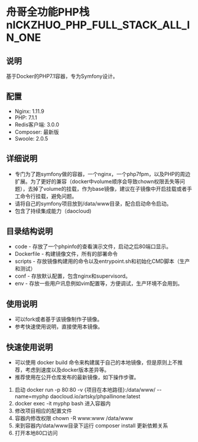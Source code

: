 # 舟哥全功能PHP栈 nICKZHUO_PHP_FULL_STACK_ALL_IN_ONE
## 说明
基于Docker的PHP7.1容器，专为Symfony设计。

## 配置
* Nginx: 1.11.9
* PHP: 7.1.1
* Redis客户端: 3.0.0
* Composer: 最新版
* Swoole: 2.0.5


## 详细说明
* 专门为了跑symfony做的容器，一个nginx，一个php7fpm，以及PHP的周边扩展。为了更好的兼容（docker中volume顺序会导致chown权限丢失等问题），去掉了volume的挂载，作为base镜像，建议在子镜像中开启挂载或者手工命令行挂载，避免问题。
* 请将自己的symfony项目放到/data/www目录，配合启动命令启动。
* 包含了持续集成能力（daocloud)

## 目录结构说明
* code - 存放了一个phpinfo的查看演示文件，启动之后80端口显示。
* Dockerfile - 构建镜像文件，所有的部署命令
* scripts - 存放镜像构建用的命令以及entrypoint.sh和初始化CMD脚本（生产和测试）
* conf - 存放默认配置，包含nginx和supervisord。
* env - 存放一些用户讯息例如vim配置等，方便调试，生产环境不会用到。

## 使用说明
* 可以fork或者基于该镜像制作子镜像。
* 参考快速使用说明，直接使用本镜像。

## 快速使用说明
* 可以使用 docker build 命令来构建属于自己的本地镜像，但是原则上不推荐，考虑到速度以及docker版本差异等。
* 推荐使用在公开仓库发布的最新镜像，如下操作步骤。
1. 启动 docker run -p 80:80 -v {项目在本地路径}:/data/www/ --name=myphp daocloud.io/artsky/phpallinone:latest 
2. docker exec -it myphp bash 进入容器内
3. 修改项目相应的配置文件
4. 容器内修改权限 chown -R www:www /data/www
5. 来到容器内/data/www目录下运行 composer install 更新依赖关系
6. 打开本地80口访问